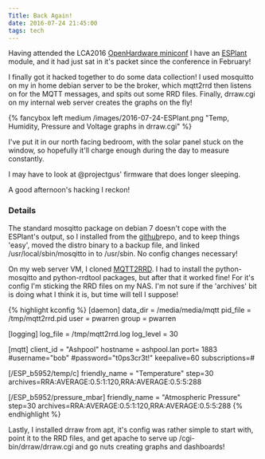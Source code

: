 ```yaml
---
Title: Back Again!
date: 2016-07-24 21:45:00
tags: tech
---
```


Having attended the LCA2016 [OpenHardware miniconf](http://www.openhardwareconf.org/wiki/Main_Page) I have an [ESPlant](https://github.com/CCHS-Melbourne/ESPlant) module, and it had just sat in it's packet since the conference in February!

I finally got it hacked together to do some data collection!  I used mosquitto on my in home debian server to be the broker, which mqtt2rrd then listens on for the MQTT messages, and spits out some RRD files. Finally, drraw.cgi on my internal web server creates the graphs on the fly!

{% fancybox left medium /images/2016-07-24-ESPlant.png "Temp, Humidity, Pressure and Voltage graphs in drraw.cgi" %}

I've put it in our north facing bedroom, with the solar panel stuck on the window, so hopefully it'll charge enough during the day to measure constantly.

I may have to look at @projectgus' firmware that does longer sleeping.

A good afternoon's hacking I reckon!

### Details

The standard mosqitto package on debian 7 doesn't cope with the ESPlant's output, so I installed from the [github](https://github.com/eclipse/mosquitto)repo, and to keep things 'easy', moved the distro binary to a backup file, and linked /usr/local/sbin/mosqitto in to /usr/sbin. No config changes necessary!

On my web server VM, I cloned [MQTT2RRD](https://github.com/irvined1982/MQTT2RRD). I had to install the python-mosqitto and python-rrdtool packages, but after that it worked fine!  For it's config I'm sticking the RRD files on my NAS. I'm not sure if the 'archives' bit is doing what I think it is, but time will tell I suppose!

{% highlight kconfig %}
[daemon]
data_dir = /media/media/mqtt
pid_file = /tmp/mqtt2rrd.pid
user = pwarren
group = pwarren

[logging]
log_file = /tmp/mqtt2rrd.log
log_level = 30

[mqtt]
client_id = "Ashpool"
hostname = ashpool.lan
port= 1883
#username="bob"
#password="t0ps3cr3t!"
keepalive=60
subscriptions=#

[/ESP_b5952/temp/c]
friendly_name = "Temperature"
step=30
archives=RRA:AVERAGE:0.5:1:120,RRA:AVERAGE:0.5:5:288

[/ESP_b5952/pressure_mbar]
friendly_name = "Atmospheric Pressure"
step=30
archives=RRA:AVERAGE:0.5:1:120,RRA:AVERAGE:0.5:5:288
{% endhighlight %}

Lastly, I installed drraw from apt, it's config was rather simple to start with, point it to the RRD files, and get apache to serve up /cgi-bin/drraw/drraw.cgi and go nuts creating graphs and dashboards!